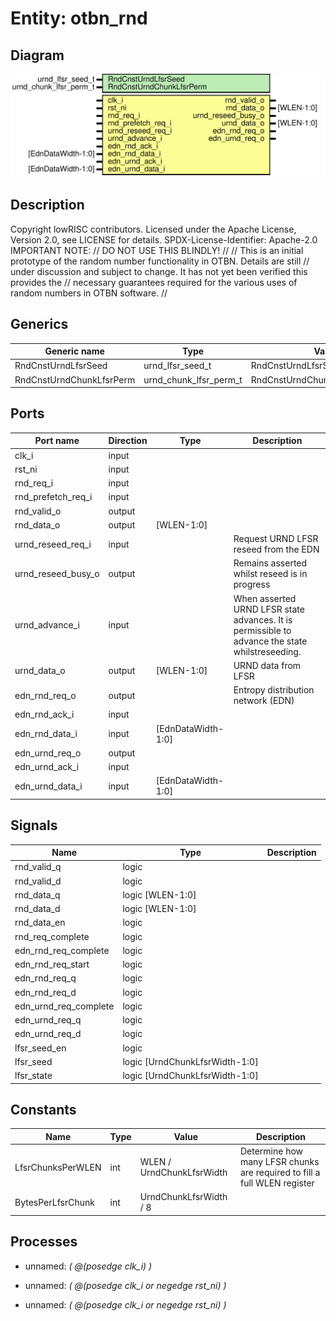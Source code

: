 # Entity: otbn_rnd
## Diagram
![Diagram](otbn_rnd.svg "Diagram")
## Description
Copyright lowRISC contributors.
 Licensed under the Apache License, Version 2.0, see LICENSE for details.
 SPDX-License-Identifier: Apache-2.0
 IMPORTANT NOTE:                                                                                //
                                   DO NOT USE THIS BLINDLY!                                     //
                                                                                                //
 This is an initial prototype of the random number functionality in OTBN. Details are still     //
 under discussion and subject to change. It has not yet been verified this provides the         //
 necessary guarantees required for the various uses of random numbers in OTBN software.         //
 
## Generics
| Generic name             | Type                   | Value                           | Description |
| ------------------------ | ---------------------- | ------------------------------- | ----------- |
| RndCnstUrndLfsrSeed      | urnd_lfsr_seed_t       | RndCnstUrndLfsrSeedDefault      |             |
| RndCnstUrndChunkLfsrPerm | urnd_chunk_lfsr_perm_t | RndCnstUrndChunkLfsrPermDefault |             |
## Ports
| Port name          | Direction | Type               | Description                                                                                      |
| ------------------ | --------- | ------------------ | ------------------------------------------------------------------------------------------------ |
| clk_i              | input     |                    |                                                                                                  |
| rst_ni             | input     |                    |                                                                                                  |
| rnd_req_i          | input     |                    |                                                                                                  |
| rnd_prefetch_req_i | input     |                    |                                                                                                  |
| rnd_valid_o        | output    |                    |                                                                                                  |
| rnd_data_o         | output    | [WLEN-1:0]         |                                                                                                  |
| urnd_reseed_req_i  | input     |                    | Request URND LFSR reseed from the EDN                                                            |
| urnd_reseed_busy_o | output    |                    | Remains asserted whilst reseed is in progress                                                    |
| urnd_advance_i     | input     |                    | When asserted URND LFSR state advances. It is permissible to advance the state whilstreseeding.  |
| urnd_data_o        | output    | [WLEN-1:0]         | URND data from LFSR                                                                              |
| edn_rnd_req_o      | output    |                    | Entropy distribution network (EDN)                                                               |
| edn_rnd_ack_i      | input     |                    |                                                                                                  |
| edn_rnd_data_i     | input     | [EdnDataWidth-1:0] |                                                                                                  |
| edn_urnd_req_o     | output    |                    |                                                                                                  |
| edn_urnd_ack_i     | input     |                    |                                                                                                  |
| edn_urnd_data_i    | input     | [EdnDataWidth-1:0] |                                                                                                  |
## Signals
| Name                  | Type                           | Description |
| --------------------- | ------------------------------ | ----------- |
| rnd_valid_q           | logic                          |             |
| rnd_valid_d           | logic                          |             |
| rnd_data_q            | logic [WLEN-1:0]               |             |
| rnd_data_d            | logic [WLEN-1:0]               |             |
| rnd_data_en           | logic                          |             |
| rnd_req_complete      | logic                          |             |
| edn_rnd_req_complete  | logic                          |             |
| edn_rnd_req_start     | logic                          |             |
| edn_rnd_req_q         | logic                          |             |
| edn_rnd_req_d         | logic                          |             |
| edn_urnd_req_complete | logic                          |             |
| edn_urnd_req_q        | logic                          |             |
| edn_urnd_req_d        | logic                          |             |
| lfsr_seed_en          | logic                          |             |
| lfsr_seed             | logic [UrndChunkLfsrWidth-1:0] |             |
| lfsr_state            | logic [UrndChunkLfsrWidth-1:0] |             |
## Constants
| Name              | Type | Value                     | Description                                                               |
| ----------------- | ---- | ------------------------- | ------------------------------------------------------------------------- |
| LfsrChunksPerWLEN | int  | WLEN / UrndChunkLfsrWidth | Determine how many LFSR chunks are required to fill a full WLEN register  |
| BytesPerLfsrChunk | int  | UrndChunkLfsrWidth / 8    |                                                                           |
## Processes
- unnamed: _( @(posedge clk_i) )_

- unnamed: _( @(posedge clk_i or negedge rst_ni) )_

- unnamed: _( @(posedge clk_i or negedge rst_ni) )_

